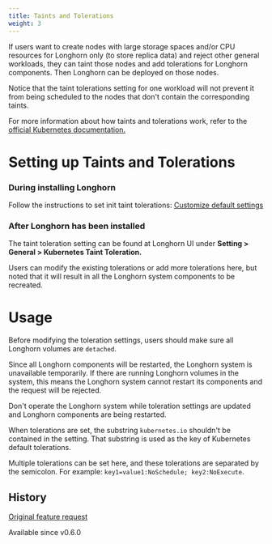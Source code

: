 ```yaml
---
title: Taints and Tolerations
weight: 3
---
```


If users want to create nodes with large storage spaces and/or CPU resources for Longhorn only (to store replica data) and reject other general workloads, they can taint those nodes and add tolerations for Longhorn components. Then Longhorn can be deployed on those nodes.

Notice that the taint tolerations setting for one workload will not prevent it from being scheduled to the nodes that don't contain the corresponding taints.

For more information about how taints and tolerations work, refer to the [official Kubernetes documentation.](https://kubernetes.io/docs/concepts/configuration/taint-and-toleration/)

# Setting up Taints and Tolerations

### During installing Longhorn

Follow the instructions to set init taint tolerations: [Customize default settings](https://github.com/longhorn/longhorn/wiki/Feature:-Customized-Default-Setting#usage)

### After Longhorn has been installed

The taint toleration setting can be found at Longhorn UI under **Setting > General > Kubernetes Taint Toleration.**

Users can modify the existing tolerations or add more tolerations here, but noted that it will result in all the Longhorn system components to be recreated.

# Usage

Before modifying the toleration settings, users should make sure all Longhorn volumes are `detached`.

Since all Longhorn components will be restarted, the Longhorn system is unavailable temporarily. If there are running Longhorn volumes in the system, this means the Longhorn system cannot restart its components and the request will be rejected.

Don't operate the Longhorn system while toleration settings are updated and Longhorn components are being restarted.

When tolerations are set, the substring `kubernetes.io` shouldn't be contained in the setting. That substring is used as the key of Kubernetes default tolerations.

Multiple tolerations can be set here, and these tolerations are separated by the semicolon. For example: `key1=value1:NoSchedule; key2:NoExecute`. 

## History
[Original feature request](https://github.com/longhorn/longhorn/issues/584)

Available since v0.6.0